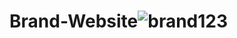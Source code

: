# Brand-Website![brand123](https://github.com/user-attachments/assets/b9736527-e01e-4e32-bdfc-3ff710be38fa)
